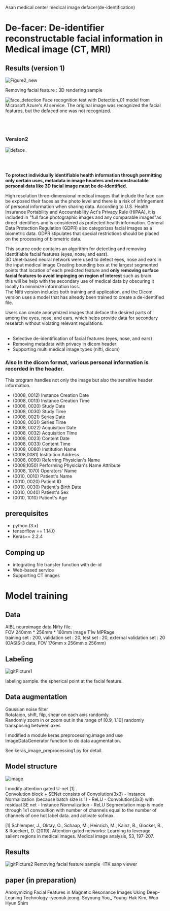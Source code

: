 Asan medical center medical image defacer(de-identification)
# De-facer: De-identifier reconstructable facial information in Medical image (CT, MRI) 

## Results (version 1)
 
![Figure2_new](https://user-images.githubusercontent.com/49013508/91407993-125f9a00-e87e-11ea-8548-ce1cf4705f0d.png)
  
Removing facial feature : 3D rendering sample 
  
  
![face_detection](https://user-images.githubusercontent.com/49013508/92564364-00d1b580-f2b4-11ea-8ddc-5f1cd70a5814.png)
Face recognition test with Detection_01 model from Microsoft Azure's AI service. The original image was recognized the facial features, but the defaced one was not recognized.  

<br/>

<br/>  
  
### Version2 

![deface_](https://user-images.githubusercontent.com/49013508/93426650-6eef2b80-f8f7-11ea-926d-dcf81076b3fd.png)

<br/>

<br/>

__To protect individually identifiable health information through permitting only certain uses, metadata in image headers and reconstructable personal data like 3D facial image must be de-identified.__ 

High resolution three-dimensional medical images that include the face can be exposed their faces as the photo level and there is a risk of infringement of personal information when sharing data. According to U.S. Health Insurance Portability and Accountability Act's Privacy Rule (HIPAA), it is included in "full face photographic images and any comparable images"as direct identifiers and is considered as protected health information. General Data Protection Regulation (GDPR) also categorizes facial images as a biometric data. GDPR stipulates that special restrictions should be placed on the processing of biometric data.   



This source code contains an algorithm for detecting and removing identifiable facial features (eyes, nose, and ears).  
3D Unet-based neural network were used to detect eyes, nose and ears in the input medical image
Creating bounding box at the largest segmented points that location of each predicted feature and __only removing surface facial features to avoid impinging on region of interest__ such as brain.     
this will be help with the secondary use of medical data by obscuring it locally to minimize information loss.  
The Nifti version includes both training and application, and the Dicom version uses a model that has already been trained to create a de-identified file.  
  
Users can create anonymized images that deface the desired parts of among the eyes, nose, and ears, which helps provide data for secondary research without violating relevant regulations.   
  &nbsp;
- Selective de-identification of facial features (eyes, nose, and ears)
- Removing metadata with privacy in dicom header 
- Supporting multi medical image types (nifti, dicom)  

### Also __In the dicom format__, various personal information is recorded in the header.  
This program handles not only the image but also the sensitive header information.
- (0008, 0012) Instance Creation Date
- (0008, 0013) Instance Creation Time 
- (0008, 0020) Study Date      
- (0008, 0030) Study Time
- (0008, 0021) Series Date
- (0008, 0031) Series Time
- (0008, 0022) Acquisition Date 
- (0008, 0032) Acquisition TIme
- (0008, 0023) Content Date        
- (0008, 0033) Content Time                              
- (0008, 0080) Institution Name      
- (0008,0081) Institution Address
- (0008, 0090) Referring Physician's Name  
- (0008,1050) Performing Physician's Name Attribute
- (0008, 1070) Operators' Name          
- (0010, 0010) Patient's Name                
- (0010, 0020) Patient ID                  
- (0010, 0030) Patient's Birth Date             
- (0010, 0040) Patient's Sex                   
- (0010, 1010) Patient's Age    

  
## prerequisites
- python (3.x)
- tensorflow == 1.14.0
- Keras== 2.2.4
## Comping up 
- integrating file transfer function with de-id 
- Web-based service
- Supporting CT images

  
# Model training 
## Data
AIBL neuroimage data Nifty file.  
FOV 240mm * 256mm * 160mm image T1w MPRage  
training set : 200, validation set : 20, test set : 20, external validation set : 20 (OASIS-3 data, FOV 176mm x 256mm x 256mm)

## Labeling
![gitPicture1](https://user-images.githubusercontent.com/49013508/78311618-4fa05400-758c-11ea-8f22-268abaf287e3.png)
  
labeling sample. the spherical point at the facial feature.  

## Data augmentation
Gaussian noise filter  
Rotataion, shift, filp, shear on each axis randomly.  
Randomly zoom in or zoom out in the range of [0.9, 1.10] 
randomly transposing between axes

I modified a module keras.preprocessing.image and use ImageDataGenerator function to do data augmentation.  
  
See keras_image_preprocessing1.py for detail.
                                        
## Model structure
![image](https://user-images.githubusercontent.com/49013508/79738609-eb291700-8337-11ea-80ad-3d32767d4e55.png)

  
I modify attention gated U-net [1] .  
Convolution block + SENet consists of Convolution(3x3) - Instance Normalization (because batch size is 1) - ReLU - Convolution(3x3) with residual SE net - Instance Normalization - ReLU  Segmentation map is made through 1x1 convoultion with number of channels equal to the number of channels of one hot label data. and activate sofmax.  
  
[1] Schlemper, J., Oktay, O., Schaap, M., Heinrich, M., Kainz, B., Glocker, B., & Rueckert, D. (2019). Attention gated networks: Learning to leverage salient regions in medical images. Medical image analysis, 53, 197-207.
&nbsp;


## Results
![gitPicture2](https://user-images.githubusercontent.com/49013508/78311624-5202ae00-758c-11ea-855b-8a9f2902c70e.png)
Removing facial feature sample -ITK sanp viewer 


## paper (in preparation)
Anonymizing Facial Features in Magnetic Resonance Images Using Deep-Leaning Technology
-yeonuk jeong, Soyoung Yoo,, Young-Hak Kim, Woo Hyun Shim 
